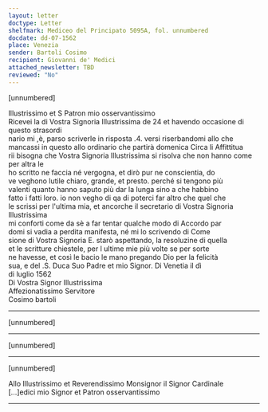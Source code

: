 ```yaml
---
layout: letter
doctype: Letter
shelfmark: Mediceo del Principato 5095A, fol. unnumbered
docdate: dd-07-1562
place: Venezia
sender: Bartoli Cosimo
recipient: Giovanni de' Medici
attached_newsletter: TBD
reviewed: "No"
---
```


[unnumbered]  
  
  
Illustrissimo et S Patron mio osservantissimo  
Ricevei la di Vostra Signoria Illustrissima de 24 et havendo occasione di questo strasordi  
nario mi ,è, parso scriverle in risposta .4. versi riserbandomi allo che  
mancassi in questo allo ordinario che partirà domenica Circa li Affittitua  
rii bisogna che Vostra Signoria Illustrissima si risolva che non hanno come per altra le  
ho scritto ne faccia né vergogna, et dirò pur ne conscientia, do  
ve veghono lutile chiaro, grande, et presto. perché si tengono più  
valenti quanto hanno saputo più dar la lunga sino a che habbino  
fatto i fatti loro. io non vegho di qa di poterci far altro che quel che  
le scrissi per l'ultima mia, et ancorche il secretario di Vostra Signoria Illustrissima  
mi conforti come da sè a far tentar qualche modo di Accordo par  
domi si vadia a perdita manifesta, né mi lo scrivendo di Come  
sione di Vostra Signoria E. starò aspettando, la resoluzine di quella  
et le scritture chiestele, per l ultime mie più volte se per sorte  
ne havesse, et così le bacio le mano pregando Dio per la felicità  
sua, e del .S. Duca Suo Padre et mio Signor. Di Venetia il dì  
di luglio 1562  
Di Vostra Signor Illustrissima  
Affezionatissimo Servitore  
Cosimo bartoli  
  
---  

[unnumbered]  
  
  
---  

[unnumbered]  
  
  
---  

[unnumbered]  
  
  
Allo Illustrissimo et Reverendissimo Monsignor il Signor Cardinale  
[...]edici mio Signor et Patron osservantissimo  
  
---  

